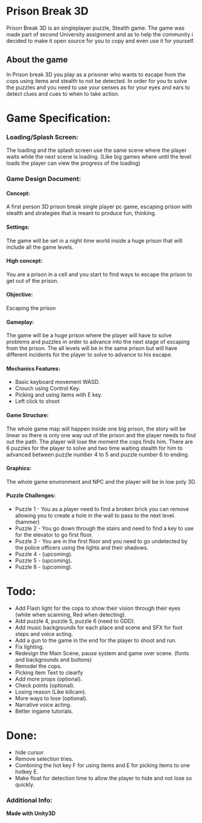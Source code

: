 
# Prison Break 3D

Prison Break 3D is an singleplayer puzzle, Stealth game. The game was made part of second University assignment and as to help the community i decided to make it open source for you to copy and even use it for yourself.


## About the game
In Prison break 3D you play as a prisoner who wants to escape from the cops using items and stealth to not be detected. In order for you to solve the puzzles and you need to use your senses as for your eyes and ears to detect clues and cues to when to take action.


# Game Specification:
  ### Loading/Splash Screen:
The loading and the splash screen use the same scene where the player waits while the next scene is loading. (Like big games where until the level loads the player can view the progress of the loading)
### Game Design Document:
#### Concept: 
A first person 3D prison break single player pc game, escaping prison with stealth and strategies that is meant to produce fun, thinking.

#### Settings:
The game will be set in a night time world inside a huge prison that will include all the game levels.

#### High concept:
You are a prison in a cell and you start to find ways to escape the prison to get out of the prison.

#### Objective:
Escaping the prison

#### Gameplay:
The game will be a huge prison where the player will have to solve problems and puzzles in order to advance into the next stage of escaping from the prison. The all levels will be in the same prison but will have different incidents for the player to solve to advance to his escape.

#### Mechanics Features:
- Basic keyboard movement WASD.
- Crouch using Control Key.
- Picking and using items with E key.
- Left click to shoot

#### Game Structure:
The whole game map will happen inside one big prison, the story will be linear so there is only one way out of the prison and the player needs to find out the path.
The player will lose the moment the cops finds him.
There are 6 puzzles for the player to solve and two time waiting stealth for him to advanced between puzzle number 4 to 5 and puzzle number 6 to ending.

#### Graphics:
The whole game environment and NPC and the player will be in low poly 3D.





#### Puzzle Challenges:
- Puzzle 1 - You as a player need to find a broken brick you can remove allowing you to create a hole in the wall to pass to the next level. (hammer)
- Puzzle 2 - You go down through the stairs and need to find a key to use for the elevator to go first floor.
- Puzzle 3 - You are in the first floor and you need to go undetected by the police officers using the lights and their shadows.
- Puzzle 4 - (upcoming).
- Puzzle 5 - (upcoming).
- Puzzle 6 - (upcoming).
  

# Todo:

- Add Flash light for the cops to show their vision through their eyes (white when scanning, Red when detecting).
- Add puzzle 4, puzzle 5, puzzle 6 (need to GDD).
- Add music backgrounds for each place and scene and SFX for foot steps and voice acting.
- Add a gun to the game in the end for the player to shoot and run.
- Fix lighting.
- Redesign the Main Scene, pause system and game over scene. (fonts and backgrounds and buttons)
- Remodel the cops.
- Picking item Text to clearfy
- Add more props (optional).
- Check points (optional). 
- Losing reason (Like killcam).
- More ways to lose (optional).
- Narrative voice acting.
- Better ingame tutorials.


# Done:
- hide cursor
- Remove selection tries.
- Combining the hot key F for using items and E for picking items to one hotkey E.
- Make float for detection time to allow the player to hide and not lose so quickly.
### Additional Info:
**Made with Unity3D**

